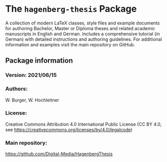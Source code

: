 # The `hagenberg-thesis` Package

A collection of modern LaTeX classes, style files and example documents for authoring Bachelor, Master or Diploma theses and related academic manuscripts in English and German. Includes a comprehensive tutorial (in German) with detailed instructions and authoring guidelines.
For additional information and examples visit the main repository on GitHub.


## Package information

### Version: 2021/06/15

### Authors:
W. Burger, W. Hochleitner

### License:
Creative Commons Attribution 4.0 International Public License (CC BY 4.0, see https://creativecommons.org/licenses/by/4.0/legalcode)
	
### Main repository: 
https://github.com/Digital-Media/HagenbergThesis

